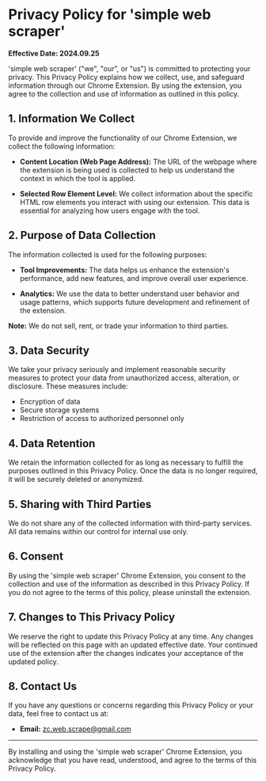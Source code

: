 # Privacy Policy for 'simple web scraper'

**Effective Date: 2024.09.25**

'simple web scraper' ("we", "our", or "us") is committed to protecting your privacy. This Privacy Policy explains how we collect, use, and safeguard information through our Chrome Extension. By using the extension, you agree to the collection and use of information as outlined in this policy.

## 1. Information We Collect

To provide and improve the functionality of our Chrome Extension, we collect the following information:

- **Content Location (Web Page Address):** The URL of the webpage where the extension is being used is collected to help us understand the context in which the tool is applied.

- **Selected Row Element Level:** We collect information about the specific HTML row elements you interact with using our extension. This data is essential for analyzing how users engage with the tool.

## 2. Purpose of Data Collection

The information collected is used for the following purposes:

- **Tool Improvements:** The data helps us enhance the extension's performance, add new features, and improve overall user experience.

- **Analytics:** We use the data to better understand user behavior and usage patterns, which supports future development and refinement of the extension.

**Note:** We do not sell, rent, or trade your information to third parties.

## 3. Data Security

We take your privacy seriously and implement reasonable security measures to protect your data from unauthorized access, alteration, or disclosure. These measures include:

- Encryption of data
- Secure storage systems
- Restriction of access to authorized personnel only

## 4. Data Retention

We retain the information collected for as long as necessary to fulfill the purposes outlined in this Privacy Policy. Once the data is no longer required, it will be securely deleted or anonymized.

## 5. Sharing with Third Parties

We do not share any of the collected information with third-party services. All data remains within our control for internal use only.

## 6. Consent

By using the 'simple web scraper' Chrome Extension, you consent to the collection and use of the information as described in this Privacy Policy. If you do not agree to the terms of this policy, please uninstall the extension.

## 7. Changes to This Privacy Policy

We reserve the right to update this Privacy Policy at any time. Any changes will be reflected on this page with an updated effective date. Your continued use of the extension after the changes indicates your acceptance of the updated policy.

## 8. Contact Us

If you have any questions or concerns regarding this Privacy Policy or your data, feel free to contact us at:

- **Email:** zc.web.scrape@gmail.com

---

By installing and using the 'simple web scraper' Chrome Extension, you acknowledge that you have read, understood, and agree to the terms of this Privacy Policy.

